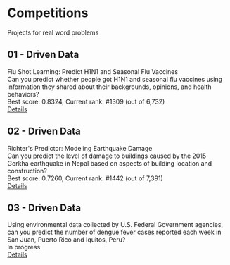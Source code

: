 # Competitions
Projects for real word problems

## 01 - Driven Data
Flu Shot Learning: Predict H1N1 and Seasonal Flu Vaccines <br>
Can you predict whether people got H1N1 and seasonal flu vaccines using information they shared about their backgrounds, opinions, and health behaviors?<br>
Best score: 0.8324, Current rank: #1309 (out of 6,732)<br>
[Details](https://www.drivendata.org/competitions/66/flu-shot-learning/)

## 02 - Driven Data
Richter's Predictor: Modeling Earthquake Damage <br>
Can you predict the level of damage to buildings caused by the 2015 Gorkha earthquake in Nepal based on aspects of building location and construction?<br>
Best score: 0.7260, Current rank: #1442 (out of 7,391)<br>
[Details](https://www.drivendata.org/competitions/57/nepal-earthquake/page/134/)

## 03 - Driven Data
Using environmental data collected by U.S. Federal Government agencies, can you predict the number of dengue fever cases reported each week in San Juan, Puerto Rico and Iquitos, Peru? <br>
In progress <br>
[Details](https://www.drivendata.org/competitions/44/dengai-predicting-disease-spread/)




